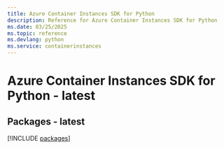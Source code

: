```yaml
---
title: Azure Container Instances SDK for Python
description: Reference for Azure Container Instances SDK for Python
ms.date: 03/25/2025
ms.topic: reference
ms.devlang: python
ms.service: containerinstances
---
```

# Azure Container Instances SDK for Python - latest
## Packages - latest
[!INCLUDE [packages](container-instances-index.md)]